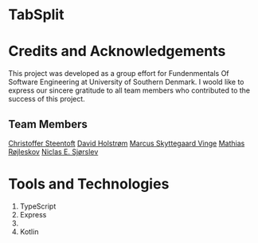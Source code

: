 # TabSplit

# Credits and Acknowledgements
This project was developed as a group effort for Fundenmentals Of Software Engineering at University of Southern Denmark. I woold like to express our sincere gratitude to all team members who contributed to the success of this project.

## Team Members

[Christoffer Steentoft](https://github.com/idktheuser)
[David Holstrøm](https://github.com/hypersonicsharkz)
[Marcus Skyttegaard Vinge](https://github.com/idktheuser)
[Mathias Røjleskov](https://github.com/idktheuser)
[Niclas E. Sjørslev](https://github.com/idktheuser)

# Tools and Technologies

<ol>
  <li>TypeScript</li>
  <li>Express<li>
  <li>Kotlin</li>
</ol>
